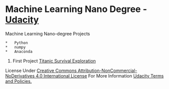 # Machine Learning Nano Degree - [Udacity ](https://www.udacity.com/course/machine-learning-engineer-nanodegree--nd009t)
Machine Learning Nano-degree Projects

    *   Python
    *   numpy
    *   Anaconda
    
1) First Project [Titanic Survival Exploration](https://github.com/udacity/machine-learning/tree/master/projects/titanic_survival_exploration)


License Under [Creative Commons Attribution-NonCommercial-NoDerivatives 4.0 International License](https://creativecommons.org/licenses/by-nc-nd/4.0/)
For More Information [Udacity Terms and Policies.](https://www.udacity.com/legal)
